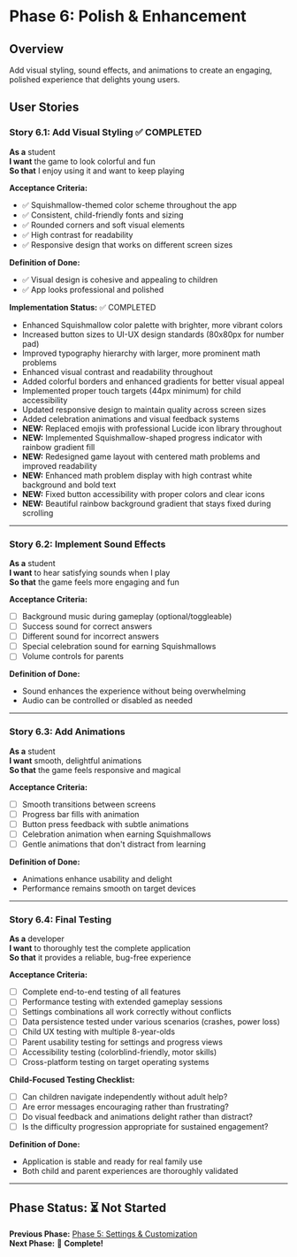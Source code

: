 # Phase 6: Polish & Enhancement

## Overview

Add visual styling, sound effects, and animations to create an engaging, polished experience that delights young users.

## User Stories

### Story 6.1: Add Visual Styling ✅ COMPLETED

**As a** student  
**I want** the game to look colorful and fun  
**So that** I enjoy using it and want to keep playing

**Acceptance Criteria:**

- ✅ Squishmallow-themed color scheme throughout the app
- ✅ Consistent, child-friendly fonts and sizing
- ✅ Rounded corners and soft visual elements
- ✅ High contrast for readability
- ✅ Responsive design that works on different screen sizes

**Definition of Done:**

- ✅ Visual design is cohesive and appealing to children
- ✅ App looks professional and polished

**Implementation Status:** ✅ COMPLETED

- Enhanced Squishmallow color palette with brighter, more vibrant colors
- Increased button sizes to UI-UX design standards (80x80px for number pad)
- Improved typography hierarchy with larger, more prominent math problems
- Enhanced visual contrast and readability throughout
- Added colorful borders and enhanced gradients for better visual appeal
- Implemented proper touch targets (44px minimum) for child accessibility
- Updated responsive design to maintain quality across screen sizes
- Added celebration animations and visual feedback systems
- **NEW:** Replaced emojis with professional Lucide icon library throughout
- **NEW:** Implemented Squishmallow-shaped progress indicator with rainbow gradient fill
- **NEW:** Redesigned game layout with centered math problems and improved readability
- **NEW:** Enhanced math problem display with high contrast white background and bold text
- **NEW:** Fixed button accessibility with proper colors and clear icons
- **NEW:** Beautiful rainbow background gradient that stays fixed during scrolling

---

### Story 6.2: Implement Sound Effects

**As a** student  
**I want** to hear satisfying sounds when I play  
**So that** the game feels more engaging and fun

**Acceptance Criteria:**

- [ ] Background music during gameplay (optional/toggleable)
- [ ] Success sound for correct answers
- [ ] Different sound for incorrect answers
- [ ] Special celebration sound for earning Squishmallows
- [ ] Volume controls for parents

**Definition of Done:**

- Sound enhances the experience without being overwhelming
- Audio can be controlled or disabled as needed

---

### Story 6.3: Add Animations

**As a** student  
**I want** smooth, delightful animations  
**So that** the game feels responsive and magical

**Acceptance Criteria:**

- [ ] Smooth transitions between screens
- [ ] Progress bar fills with animation
- [ ] Button press feedback with subtle animations
- [ ] Celebration animation when earning Squishmallows
- [ ] Gentle animations that don't distract from learning

**Definition of Done:**

- Animations enhance usability and delight
- Performance remains smooth on target devices

---

### Story 6.4: Final Testing

**As a** developer  
**I want** to thoroughly test the complete application  
**So that** it provides a reliable, bug-free experience

**Acceptance Criteria:**

- [ ] Complete end-to-end testing of all features
- [ ] Performance testing with extended gameplay sessions
- [ ] Settings combinations all work correctly without conflicts
- [ ] Data persistence tested under various scenarios (crashes, power loss)
- [ ] Child UX testing with multiple 8-year-olds
- [ ] Parent usability testing for settings and progress views
- [ ] Accessibility testing (colorblind-friendly, motor skills)
- [ ] Cross-platform testing on target operating systems

**Child-Focused Testing Checklist:**

- [ ] Can children navigate independently without adult help?
- [ ] Are error messages encouraging rather than frustrating?
- [ ] Do visual feedback and animations delight rather than distract?
- [ ] Is the difficulty progression appropriate for sustained engagement?

**Definition of Done:**

- Application is stable and ready for real family use
- Both child and parent experiences are thoroughly validated

---

## Phase Status: ⏳ Not Started

**Previous Phase:** [Phase 5: Settings & Customization](./phase-5-settings.md)  
**Next Phase:** 🎉 **Complete!**
